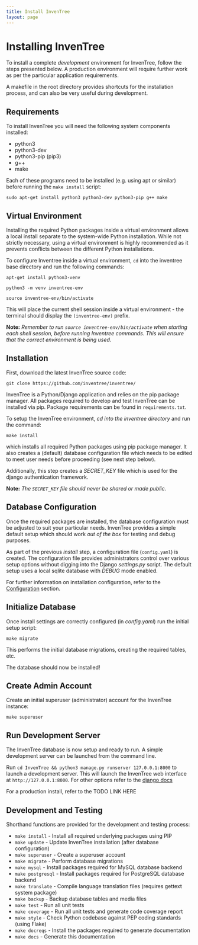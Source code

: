 ```yaml
---
title: Install InvenTree
layout: page
---
```


# Installing InvenTree

To install a complete *development* environment for InvenTree, follow the steps presented below. A production environment will require further work as per the particular application requirements. 

A makefile in the root directory provides shortcuts for the installation process, and can also be very useful during development.

## Requirements

To install InvenTree you will need the following system components installed:

* python3
* python3-dev
* python3-pip (pip3)
* g++
* make

Each of these programs need to be installed (e.g. using apt or similar) before running the ``make install`` script:

```
sudo apt-get install python3 python3-dev python3-pip g++ make
```

## Virtual Environment

Installing the required Python packages inside a virtual environment allows a local install separate to the system-wide Python installation. While not strictly necessary, using a virtual environment is highly recommended as it prevents conflicts between the different Python installations.

To configure Inventree inside a virtual environment, ``cd`` into the inventree base directory and run the following commands:

``apt-get install python3-venv``

``python3 -m venv inventree-env``

``source inventree-env/bin/activate``

This will place the current shell session inside a virtual environment - the terminal should display the ``(inventree-env)`` prefix.

**Note:** *Remember to run ``source inventree-env/bin/activate`` when starting each shell session, before running Inventree commands. This will ensure that the correct environment is being used.*

## Installation


First, download the latest InvenTree source code:

``git clone https://github.com/inventree/inventree/``

InvenTree is a Python/Django application and relies on the pip package manager. All packages required to develop and test InvenTree can be installed via pip. Package requirements can be found in ``requirements.txt``.

To setup the InvenTree environment, *cd into the inventree directory* and run the command:

``make install``

which installs all required Python packages using pip package manager. It also creates a (default) database configuration file which needs to be edited to meet user needs before proceeding (see next step below).

Additionally, this step creates a *SECRET_KEY* file which is used for the django authentication framework. 

**Note:** *The `SECRET_KEY` file should never be shared or made public.* 

## Database Configuration

Once the required packages are installed, the database configuration must be adjusted to suit your particular needs. InvenTree provides a simple default setup which should work *out of the box* for testing and debug purposes.

As part of the previous *install* step, a configuration file (``config.yaml``) is created. The configuration file provides administrators control over various setup options without digging into the Django *settings.py* script. The default setup uses a local sqlite database with *DEBUG* mode enabled.

For further information on installation configuration, refer to the [Configuration](/docs/start/config) section.

## Initialize Database

Once install settings are correctly configured (in *config.yaml*) run the initial setup script:

``make migrate``

This performs the initial database migrations, creating the required tables, etc.

The database should now be installed!

## Create Admin Account

Create an initial superuser (administrator) account for the InvenTree instance:

``make superuser``

## Run Development Server

The InvenTree database is now setup and ready to run. A simple development server can be launched from the command line.

Run `cd InvenTree && python3 manage.py runserver 127.0.0.1:8000` to launch a development server. This will launch the InvenTree web interface at `http://127.0.0.1:8000`. For other options refer to the [django docs](https://docs.djangoproject.com/en/2.2/ref/django-admin/)

For a production install, refer to the TODO LINK HERE

## Development and Testing

Shorthand functions are provided for the development and testing process:

* ``make install`` - Install all required underlying packages using PIP
* ``make update`` - Update InvenTree installation (after database configuration)
* ``make superuser`` - Create a superuser account
* ``make migrate`` - Perform database migrations
* ``make mysql`` - Install packages required for MySQL database backend
* ``make postgresql`` - Install packages required for PostgreSQL database backend
* ``make translate`` - Compile language translation files (requires gettext system package)
* ``make backup`` - Backup database tables and media files
* ``make test`` - Run all unit tests
* ``make coverage`` - Run all unit tests and generate code coverage report
* ``make style`` - Check Python codebase against PEP coding standards (using Flake)
* ``make docreqs`` - Install the packages required to generate documentation
* ``make docs`` - Generate this documentation
